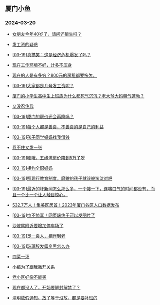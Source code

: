 ## 厦门小鱼 
### 2024-03-20

+ [女朋友今年40岁了，请问还能生吗？](http://bbs.xmfish.com/read-htm-tid-18162736.html)

+ [发工资的疑惑](http://bbs.xmfish.com/read-htm-tid-18162628.html)

+ [[03-19]真搞笑：这是经济危机爆发了吗？](http://bbs.xmfish.com/read-htm-tid-18162768.html)

+ [现在工作环境不好，计多不压身](http://bbs.xmfish.com/read-htm-tid-18162668.html)

+ [现在的人是有多穷？800元的房租都要拖欠。](http://bbs.xmfish.com/read-htm-tid-18162839.html)

+ [[03-19]大家都是几号发工资呢？](http://bbs.xmfish.com/read-htm-tid-18162718.html)

+ [厦门的小学生高中生上班族为什么都死气沉沉？老大爷大妈朝气蓬勃？](http://bbs.xmfish.com/read-htm-tid-18162777.html)

+ [又没忍住我](http://bbs.xmfish.com/read-htm-tid-18162867.html)

+ [[03-19]厦门的房价还会再降吗？](http://bbs.xmfish.com/read-htm-tid-18162919.html)

+ [[03-19]每个人都是善良，不善良的是自己的利益](http://bbs.xmfish.com/read-htm-tid-18162607.html)

+ [[03-19]孩子同学妈妈找我借钱](http://bbs.xmfish.com/read-htm-tid-18162843.html)

+ [忍不住又发一张](http://bbs.xmfish.com/read-htm-tid-18162806.html)

+ [[03-19]哇哦，五缘湾房价降到5万了呀](http://bbs.xmfish.com/read-htm-tid-18162930.html)

+ [[03-19]相约全职妈妈](http://bbs.xmfish.com/read-htm-tid-18162685.html)

+ [[03-19]照现行教育制度，磨蹭的孩子就该被淘汰对吧](http://bbs.xmfish.com/read-htm-tid-18162924.html)

+ [[03-19]最近的坏新闻怎么那么多，一个接一下，连喘口气的时间都没有，而且一个比一个让人触目惊心。](http://bbs.xmfish.com/read-htm-tid-18162959.html)

+ [532.7万人！集美区居首！2023年厦门各区人口数据发布](http://bbs.xmfish.com/read-htm-tid-18162975.html)

+ [[03-19]惊不惊喜！网页端终于可以发图片了](http://bbs.xmfish.com/read-htm-tid-18163002.html)

+ [沙坡尾附近要增加停车场了](http://bbs.xmfish.com/read-htm-tid-18162848.html)

+ [[03-19]觅一良人，相伴到老](http://bbs.xmfish.com/read-htm-tid-18162912.html)

+ [[03-19]玻璃胶发霉变黑怎么办](http://bbs.xmfish.com/read-htm-tid-18162941.html)

+ [四菜一汤](http://bbs.xmfish.com/read-htm-tid-18163005.html)

+ [小编为了跟我撇开关系](http://bbs.xmfish.com/read-htm-tid-18162989.html)

+ [老小区好像不能买](http://bbs.xmfish.com/read-htm-tid-18163101.html)

+ [现在都没人了，开始要解封解禁了？](http://bbs.xmfish.com/read-htm-tid-18163219.html)

+ [清明放假通知。放了等于没放，都是要补班的](http://bbs.xmfish.com/read-htm-tid-18163153.html)


